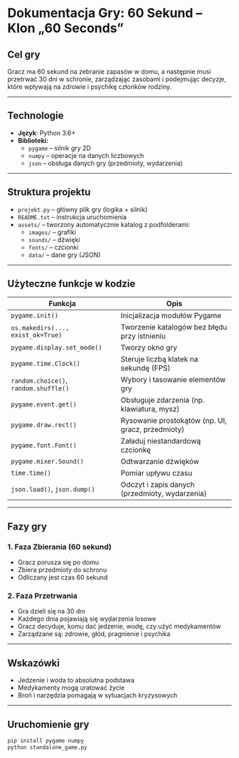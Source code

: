 # Dokumentacja Gry: 60 Sekund – Klon „60 Seconds”

## Cel gry
Gracz ma 60 sekund na zebranie zapasów w domu, a następnie musi przetrwać 30 dni w schronie, zarządzając zasobami i podejmując decyzje, które wpływają na zdrowie i psychikę członków rodziny.

---

## Technologie
- **Język**: Python 3.6+
- **Biblioteki:**
  - `pygame` – silnik gry 2D
  - `numpy` – operacje na danych liczbowych
  - `json` – obsługa danych gry (przedmioty, wydarzenia)

---

## Struktura projektu
- `projekt.py` – główny plik gry (logika + silnik)
- `README.txt` – instrukcja uruchomienia
- `assets/` – tworzony automatycznie katalog z podfolderami:
  - `images/` – grafiki
  - `sounds/` – dźwięki
  - `fonts/` – czcionki
  - `data/` – dane gry (JSON)

---

## Użyteczne funkcje w kodzie

| Funkcja                         | Opis                                                                 |
|----------------------------------|----------------------------------------------------------------------|
| `pygame.init()`                 | Inicjalizacja modułów Pygame                                         |
| `os.makedirs(..., exist_ok=True)` | Tworzenie katalogów bez błędu przy istnieniu                        |
| `pygame.display.set_mode()`     | Tworzy okno gry                                                      |
| `pygame.time.Clock()`           | Steruje liczbą klatek na sekundę (FPS)                               |
| `random.choice()`, `random.shuffle()` | Wybory i tasowanie elementów gry                                  |
| `pygame.event.get()`            | Obsługuje zdarzenia (np. klawiatura, mysz)                           |
| `pygame.draw.rect()`            | Rysowanie prostokątów (np. UI, gracz, przedmioty)                    |
| `pygame.font.Font()`            | Załaduj niestandardową czcionkę                                      |
| `pygame.mixer.Sound()`          | Odtwarzanie dźwięków                                                 |
| `time.time()`                   | Pomiar upływu czasu                                                  |
| `json.load()`, `json.dump()`    | Odczyt i zapis danych (przedmioty, wydarzenia)                       |

---

## Fazy gry

### 1. Faza Zbierania (60 sekund)
- Gracz porusza się po domu
- Zbiera przedmioty do schronu
- Odliczany jest czas 60 sekund

### 2. Faza Przetrwania
- Gra dzieli się na 30 dni
- Każdego dnia pojawiają się wydarzenia losowe
- Gracz decyduje, komu dać jedzenie, wodę, czy użyć medykamentów
- Zarządzane są: zdrowie, głód, pragnienie i psychika

---

## Wskazówki
- Jedzenie i woda to absolutna podstawa
- Medykamenty mogą uratować życie
- Broń i narzędzia pomagają w sytuacjach kryzysowych

---

## Uruchomienie gry

```bash
pip install pygame numpy
python standalone_game.py
